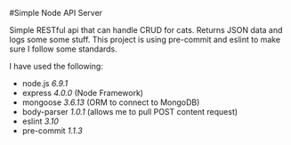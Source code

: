 #Simple Node API Server

Simple RESTful api that can handle CRUD for cats. 
Returns JSON data and logs some some stuff. This project
is using pre-commit and eslint to make sure I follow some standards.

I have used the following:
- node.js _6.9.1_
- express _4.0.0_ (Node Framework) 
- mongoose _3.6.13_ (ORM to connect to MongoDB)
- body-parser _1.0.1_ (allows me to pull POST content request)
- eslint _3.10_
- pre-commit _1.1.3_
      
